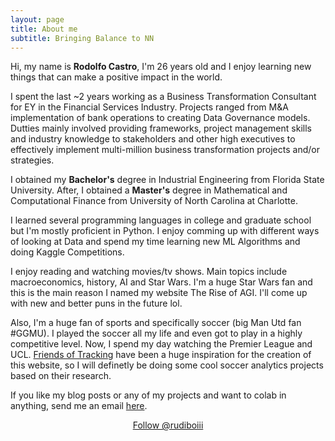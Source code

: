 ```yaml
---
layout: page
title: About me
subtitle: Bringing Balance to NN
---
```


<div id="aboutme-section">



<p class="about-text">
<span class="fa fa-user-circle-o about-icon" aria-hidden="true"></span>
    Hi, my name is <strong>Rodolfo Castro</strong>, I'm 26 years old and I enjoy learning new things that can make a positive impact in the world.
</p>

<p class="about-text">
<span class="fa fa-briefcase about-icon"></span>
    I spent the last ~2 years working as a Business Transformation Consultant for EY in the Financial Services Industry. Projects ranged from M&A implementation of bank operations to creating Data Governance models. Dutties mainly involved providing frameworks, project management skills and industry knowledge to stakeholders and other high executives to effectively implement multi-million business transformation projects and/or strategies. 
</p>

<p class="about-text">
<span class="fa fa-graduation-cap about-icon"></span>
    I obtained my <strong>Bachelor's</strong> degree in Industrial Engineering from Florida State University. After, I obtained a <strong>Master's</strong> degree in Mathematical and Computational Finance from University of North Carolina at Charlotte.
</p>

<p class="about-text">
<span class="fa fa-code about-icon"></span>
    I learned several programming languages in college and graduate school but I'm mostly proficient in Python. I enjoy comming up with different ways of looking at Data and spend my time learning new ML Algorithms and doing Kaggle Competitions.
</p>

<p class="about-text">
<span class="fa fa-heart about-icon"></span>
    I enjoy reading and watching movies/tv shows. Main topics include macroeconomics, history, AI and Star Wars. I'm a huge Star Wars fan and this is the main reason I named my website The Rise of AGI. I'll come up with new and better puns in the future lol.
</p>

<p class="about-text">
<span class="fa fa-futbol-o about-icon" aria-hidden="true"></span>
    Also, I'm a huge fan of sports and specifically soccer (big Man Utd fan #GGMU). I played the soccer all my life and even got to play in a highly competitive level. Now, I spend my day watching the Premier League and UCL. <a target="_blank" href="https://github.com/Friends-of-Tracking-Data-FoTD">Friends of Tracking</a> have been a huge inspiration for the creation of this website, so I will definetly be doing some cool soccer analytics projects based on their research.
</p>

<p class="about-text">
<span class="fa fa-envelope about-icon"></span>
    If you like my blog posts or any of my projects and want to colab in anything, send me an email <a target="_blank" href="mailto:rodolfo0812@gmail.com">here</a>.
</p>


<center>
	<a href="https://twitter.com/rudiboiii" class="twitter-follow-button" data-size="large" data-show-count="false">Follow @rudiboiii</a>
	<script async src="//platform.twitter.com/widgets.js" charset="utf-8"></script>
</center>
<br>